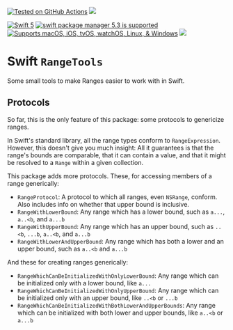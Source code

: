 [![Tested on GitHub Actions](https://github.com/RougeWare/Swift-Range-Tools/actions/workflows/swift.yml/badge.svg)](https://github.com/RougeWare/Swift-Range-Tools/actions/workflows/swift.yml) [![](https://www.codefactor.io/repository/github/rougeware/swift-range-tools/badge)](https://www.codefactor.io/repository/github/rougeware/swift-range-tools)

[![Swift 5](https://img.shields.io/badge/swift-5-brightgreen.svg?logo=swift&logoColor=white)](https://swift.org) [![swift package manager 5.3 is supported](https://img.shields.io/badge/swift%20package%20manager-5.3-brightgreen.svg)](https://swift.org/package-manager) [![Supports macOS, iOS, tvOS, watchOS, Linux, & Windows](https://img.shields.io/badge/macOS%20%7C%20iOS%20%7C%20tvOS%20%7C%20watchOS%20%7C%20Linux%20%7C%20Windows-grey.svg)](./Package.swift) 
[![](https://img.shields.io/github/release-date/rougeware/swift-range-tools?label=latest%20release)](https://github.com/RougeWare/Swift-range-tools/releases/latest)


# Swift `RangeTools` #

Some small tools to make Ranges easier to work with in Swift.



## Protocols ##

So far, this is the only feature of this package: some protocols to genericize ranges.

In Swift's standard library, all the range types conform to `RangeExpression`. However, this doesn't give you much insight: All it guarantees is that the range's bounds are comparable, that it can contain a value, and that it might be resolved to a `Range` within a given collection.

This package adds more protocols. These, for accessing members of a range generically:

- `RangeProtocol`: A protocol to which all ranges, even `NSRange`, conform. Also includes info on whether that upper bound is inclusive.
- `RangeWithLowerBound`: Any range which has a lower bound, such as `a...`, `a..<b`, and `a...b`
- `RangeWithUpperBound`: Any range which has an upper bound, such as `..<b`, `...b`, `a..<b`, and `a...b`
- `RangeWithLowerAndUpperBound`: Any range which has both a lower and an upper bound, such as `a..<b` and `a...b`

And these for creating ranges generically:

- `RangeWhichCanBeInitializedWithOnlyLowerBound`: Any range which can be initialized only with a lower bound, like `a...`
- `RangeWhichCanBeInitializedWithOnlyUpperBound`: Any range which can be initialized only with an upper bound, like `..<b` or `...b`
- `RangeWhichCanBeInitializedWithBothLowerAndUpperBounds`: Any range which can be initialized with both lower and upper bounds, like `a..<b` or `a...b`

